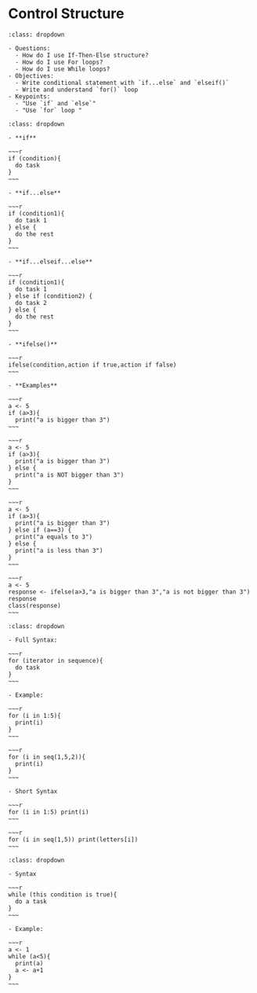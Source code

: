 # Control Structure

```{admonition} Learning objectives
:class: dropdown

- Questions:
  - How do I use If-Then-Else structure?
  - How do I use For loops?
  - How do I use While loops?
- Objectives:
  - Write conditional statement with `if...else` and `elseif()`
  - Write and understand `for()` loop
- Keypoints:
  - "Use `if` and `else`"
  - "Use `for` loop "

```


```{admonition} if-else
:class: dropdown

- **if**

~~~r
if (condition){
  do task
}
~~~

- **if...else**

~~~r
if (condition1){
  do task 1
} else {
  do the rest
}
~~~

- **if...elseif...else**

~~~r
if (condition1){
  do task 1
} else if (condition2) {
  do task 2
} else {
  do the rest
}
~~~

- **ifelse()**

~~~r
ifelse(condition,action if true,action if false)
~~~

- **Examples**

~~~r
a <- 5
if (a>3){
  print("a is bigger than 3")
~~~

~~~r
a <- 5
if (a>3){
  print("a is bigger than 3")
} else {
  print("a is NOT bigger than 3")
}
~~~

~~~r
a <- 5
if (a>3){
  print("a is bigger than 3")
} else if (a==3) {
  print("a equals to 3")
} else {
  print("a is less than 3")
}
~~~

~~~r
a <- 5
response <- ifelse(a>3,"a is bigger than 3","a is not bigger than 3")
response
class(response)
~~~

```

```{admonition} For Loop
:class: dropdown

- Full Syntax:

~~~r
for (iterator in sequence){
  do task
}
~~~

- Example:

~~~r
for (i in 1:5){
  print(i)
}
~~~

~~~r
for (i in seq(1,5,2)){
  print(i)
}
~~~

- Short Syntax

~~~r
for (i in 1:5) print(i)
~~~

~~~r
for (i in seq(1,5)) print(letters[i])
~~~

```


```{admonition} While Loop
:class: dropdown

- Syntax

~~~r
while (this condition is true){
  do a task
}
~~~

- Example:

~~~r
a <- 1
while (a<5){
  print(a)
  a <- a+1
}
~~~

```


